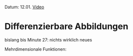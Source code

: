 Datum: 12.01.
[Video](https://www.youtube.com/watch?v=Z9cjYwZuxDo)

# Differenzierbare Abbildungen

 bislang bis Minute 27: nichts wirklich neues

Mehrdimensionale Funktionen: 